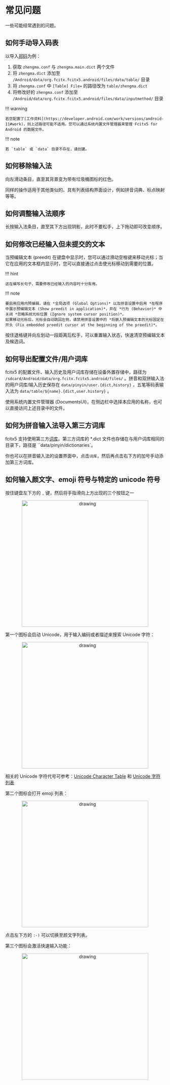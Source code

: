 # 常见问题

一些可能经常遇到的问题。

## 如何手动导入码表

以导入[郑码](https://github.com/fcitx/fcitx5-table-extra)为例：

1. 获取 `zhengma.conf` 与 `zhengma.main.dict` 两个文件
2. 将 `zhengma.dict` 添加至 `/Android/data/org.fcitx.fcitx5.android/files/data/table/` 目录
3. 将 `zhengma.conf` 中 `[Table] File=` 的路径改为 `table/zhengma.dict`
4. 将修改好的 `zhengma.conf` 添加至 `/Android/data/org.fcitx.fcitx5.android/files/data/inputmethod/` 目录

!!! warning

    若您配置了[工作资料](https://developer.android.com/work/versions/android-11#work)，则上述路径可能不适用。您可以通过系统内置文件管理器来管理 Fcitx5 for Android 的数据文件。

!!! note

    若 `table` 或 `data` 目录不存在，请创建。

## 如何移除输入法

向左滑动条目，直至其背景变为带有垃圾桶图标的红色。

同样的操作适用于其他类似的、具有列表结构界面设计，例如拼音词典、标点映射等等。

## 如何调整输入法顺序

长按输入法条目，直至其下方出现阴影，此时不要松手，上下拖动即可改变顺序。

## 如何修改已经输入但未提交的文本

当预编辑文本 (preedit) 在键盘中显示时，您可以通过滑动空格键来移动光标；当它在应用的文本框内显示时，您可以直接通过点击使光标移动到需要的位置。

!!! hint

    这在编写长句子、需要修改已经输入的内容时十分有用。

!!! note

    要启用应用内预编辑，请在 *全局选项 (Global Options)* 以及拼音设置中启用 *在程序中展示预编辑文本 (Show preedit in application)*，并在 *行为 (Behavior)* 中关闭 *忽略系统光标位置 (Ignore system cursor position)*。
    如果移动光标后，光标会自动跳回左侧，请禁用拼音设置中的 *将嵌入预编辑文本的光标固定在开头 (Fix embedded preedit cursor at the beginning of the preedit)*。

按住退格键并向左划动一段距离后松手，可以重置输入状态，快速清空预编辑文本及候选词。

## 如何导出配置文件/用户词库

fcitx5 的配置文件、输入历史及用户词库存储在设备外置存储中，路径为 `/sdcard/Android/data/org.fcitx.fcitx5.android/files/` 。拼音和双拼输入法的用户词库/输入历史保存在 `data/pinyin/user.{dict,history}` ，五笔等码表输入法为 `data/table/${name}.{dict,user.history}` 。

使用系统内置文件管理器 (DocumentsUI)，在侧边栏中选择本应用的名称，也可以直接访问上述目录中的文件。

## 如何为拼音输入法导入第三方词库

fcitx5 支持使用第三方[词库](https://wiki.archlinux.org/title/Fcitx5_(%E7%AE%80%E4%BD%93%E4%B8%AD%E6%96%87)#%E8%AF%8D%E5%BA%93)。第三方词库的 *.dict 文件也存储在与用户词库相同的目录下，路径是 ``data/pinyin/dictionaries`。

你也可以在拼音输入法的设置界面中，点击`词库`，然后再点击右下方的加号手动添加第三方词库。

## 如何输入颜文字、emoji 符号与特定的 unicode 符号

按住键盘左下方的 `,` 键，然后将手指滑向上方出现的三个按钮之一

<center><img src="/assets/emoji-01.jpeg" alt="drawing" width="400"/></center>

第一个图标会启动 Unicode，用于输入编码或者描述来搜索 Unicode 字符：

<center><img src="/assets/unicode-01.jpeg" alt="drawing" width="400"/></center>

相关的 Unicode 字符代号可参考：[Unicode Character Table](https://unicode-table.com/en/) 和 [Unicode 字符列表](https://zh.m.wikipedia.org/zh-cn/Unicode%E5%AD%97%E7%AC%A6%E5%88%97%E8%A1%A8)

第二个图标会打开 emoji 列表：

<center><img src="/assets/emoji-02.jpeg" alt="drawing" width="400"/></center>

点击左下方的 `:-)` 可以切换至颜文字列表。

第三个图标会激活快速输入功能：

<center><img src="/assets/quick-input-01.jpeg" alt="drawing" width="400"/></center>